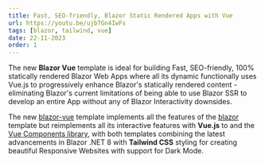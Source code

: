 ```yaml
---
title: Fast, SEO-friendly, Blazor Static Rendered Apps with Vue
url: https://youtu.be/ujbTGn4IwFs
tags: [blazor, tailwind, vue]
date: 22-11-2023
order: 1
---
```


The new **Blazor Vue** template is ideal for building Fast, SEO-friendly, 100% statically rendered Blazor Web Apps where 
all its dynamic functionally uses Vue.js to progressively enhance Blazor's statically rendered content - eliminating Blazor's 
current limitations of being able to use Blazor SSR to develop an entire App without any of Blazor Interactivity downsides.

The new [blazor-vue](/posts/net8-best-blazor) template implements all the features of the [blazor](/posts/net8-blazor-template) 
template but reimplements all its interactive features with **Vue.js** to and the 
[Vue Components library](https://docs.servicestack.net/vue/), with both templates combining the latest advancements in 
Blazor .NET 8 with **Tailwind CSS** styling for creating beautiful Responsive Websites with support for Dark Mode.
